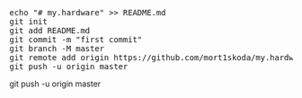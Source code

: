 <pre>
echo "# my.hardware" >> README.md
git init
git add README.md
git commit -m "first commit"
git branch -M master
git remote add origin https://github.com/mort1skoda/my.hardware.git
git push -u origin master
</pre>

</pre>
git push -u origin master
<pre>

